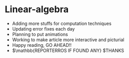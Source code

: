 # Linear-algebra
- Adding more stuffs for computation techniques
- Updating error fixes each day
- Planning to put animations
- Working to make article more interactive and picturial
- Happy reading, GO AHEAD!!
- $\mathbb{REPORTERROS IF FOUND ANY} $THANKS
